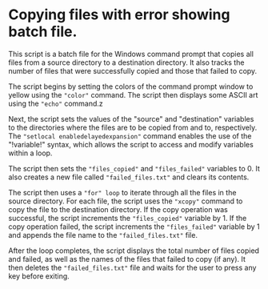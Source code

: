 # Copying files with error showing batch file.

This script is a batch file for the Windows command prompt that copies all files from a source directory to a destination directory. It also tracks the number of files that were successfully copied and those that failed to copy.

The script begins by setting the colors of the command prompt window to yellow using the `"color"` command. The script then displays some ASCII art using the `"echo"` command.z

Next, the script sets the values of the "source" and "destination" variables to the directories where the files are to be copied from and to, respectively. The `"setlocal enabledelayedexpansion"` command enables the use of the "!variable!" syntax, which allows the script to access and modify variables within a loop.

The script then sets the `"files_copied"` and `"files_failed"` variables to 0. It also creates a new file called `"failed_files.txt"` and clears its contents.

The script then uses a `"for" loop` to iterate through all the files in the source directory. For each file, the script uses the `"xcopy"` command to copy the file to the destination directory. If the copy operation was successful, the script increments the `"files_copied"` variable by 1. If the copy operation failed, the script increments the `"files_failed"` variable by 1 and appends the file name to the `"failed_files.txt"` file.

After the loop completes, the script displays the total number of files copied and failed, as well as the names of the files that failed to copy (if any). It then deletes the `"failed_files.txt"` file and waits for the user to press any key before exiting.
